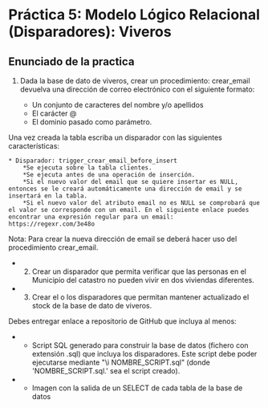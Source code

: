 # Práctica 5: Modelo Lógico Relacional (Disparadores): Viveros

## Enunciado de la practica

1. Dada la base de dato de viveros, crear un procedimiento: crear_email devuelva una dirección de correo electrónico con el siguiente formato:

    * Un conjunto de caracteres del nombre y/o apellidos
    * El carácter @
    * El dominio pasado como parámetro.

Una vez creada la tabla escriba un disparador con las siguientes características:

    * Disparador: trigger_crear_email_before_insert
        *Se ejecuta sobre la tabla clientes.
        *Se ejecuta antes de una operación de inserción.
        *Si el nuevo valor del email que se quiere insertar es NULL, entonces se le creará automáticamente una dirección de email y se insertará en la tabla.
        *Si el nuevo valor del atributo email no es NULL se comprobará que el valor se corresponde con un email. En el siguiente enlace puedes encontrar una expresión regular para un email: https://regexr.com/3e48o

Nota: Para crear la nueva dirección de email se deberá hacer uso del procedimiento crear_email.

* 2. Crear un disparador que permita verificar que las personas en el Municipio del catastro no pueden vivir en dos viviendas diferentes.

* 3. Crear el o los disparadores que permitan mantener actualizado el stock de la base de dato de viveros.

Debes entregar enlace a repositorio de GitHub que incluya al menos:

* - Script SQL generado para construir la base de datos (fichero con extensión .sql) que incluya los disparadores. Este script debe poder ejecutarse mediante "\i NOMBRE_SCRIPT.sql" (donde 'NOMBRE_SCRIPT.sql.' sea el script creado).  

* - Imagen con la salida de un SELECT de cada tabla de la base de datos
